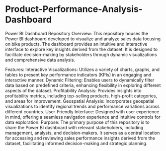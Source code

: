 # Product-Performance-Analysis-Dashboard
Power BI Dashboard Repository Overview:
This repository houses the Power BI dashboard developed to visualize and analyze sales data focusing on bike products. The dashboard provides an intuitive and interactive interface to explore key insights derived from the dataset. It is designed to facilitate decision-making by stakeholders through dynamic visualizations and comprehensive data analysis.

Features:
Interactive Visualizations: Utilizes a variety of charts, graphs, and tables to present key performance indicators (KPIs) in an engaging and interactive manner.
Dynamic Filtering: Enables users to dynamically filter data based on predefined criteria, enhancing flexibility in exploring different aspects of the dataset.
Profitability Analysis: Provides insights into profitability metrics, including top-selling products, high-profit categories, and areas for improvement.
Geospatial Analysis: Incorporates geospatial visualizations to identify regional trends and performance variations across different countries.
User-Friendly Interface: Designed with user experience in mind, offering a seamless navigation experience and intuitive controls for data exploration.
Purpose:
The primary purpose of this repository is to share the Power BI dashboard with relevant stakeholders, including management, analysts, and decision-makers. It serves as a central location for accessing and reviewing sales performance insights derived from the dataset, facilitating informed decision-making and strategic planning.
